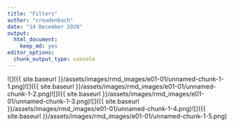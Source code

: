 ```yaml
---
title: "Filters"
author: "creudenbach"
date: "14 December 2020"
output: 
  html_document: 
    keep_md: yes
editor_options: 
  chunk_output_type: console
---
```





![]({{ site.baseurl }}/assets/images/rmd_images/e01-01/unnamed-chunk-1-1.png)<!-- -->![]({{ site.baseurl }}/assets/images/rmd_images/e01-01/unnamed-chunk-1-2.png)<!-- -->![]({{ site.baseurl }}/assets/images/rmd_images/e01-01/unnamed-chunk-1-3.png)<!-- -->![]({{ site.baseurl }}/assets/images/rmd_images/e01-01/unnamed-chunk-1-4.png)<!-- -->![]({{ site.baseurl }}/assets/images/rmd_images/e01-01/unnamed-chunk-1-5.png)<!-- -->

